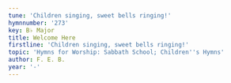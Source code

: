 ```yaml
---
tune: 'Children singing, sweet bells ringing!'
hymnnumber: '273'
key: B♭ Major
title: Welcome Here
firstline: 'Children singing, sweet bells ringing!'
topic: 'Hymns for Worship: Sabbath School; Children''s Hymns'
author: F. E. B.
year: '-'
---
```

